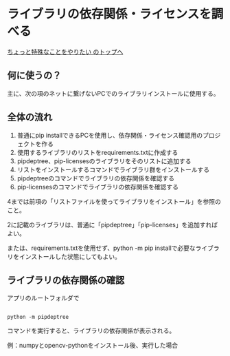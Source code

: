 # ライブラリの依存関係・ライセンスを調べる

[ちょっと特殊なことをやりたい のトップへ](./index.md)

## 何に使うの？

主に、次の項のネットに繋げないPCでのライブラリインストールに使用する。

## 全体の流れ

1. 普通にpip installできるPCを使用し、依存関係・ライセンス確認用のプロジェクトを作る
1. 使用するライブラリのリストをrequirements.txtに作成する
1. pipdeptree、pip-licensesのライブラリをそのリストに追加する
1. リストをインストールするコマンドでライブラリ群をインストールする
1. pipdeptreeのコマンドでライブラリの依存関係を確認する
1. pip-licensesのコマンドでライブラリの依存関係を確認する

4までは前項の「リストファイルを使ってライブラリをインストール」を参照のこと。

2に記載のライブラリは、普通に「pipdeptree」「pip-licenses」を追加すればよい。

または、requirements.txtを使用せず、python -m pip installで必要なライブラリをインストールした状態にしてもよい。

## ライブラリの依存関係の確認

アプリのルートフォルダで

```dos

python -m pipdeptree

```

コマンドを実行すると、ライブラリの依存関係が表示される。

例：numpyとopencv-pythonをインストール後、実行した場合

